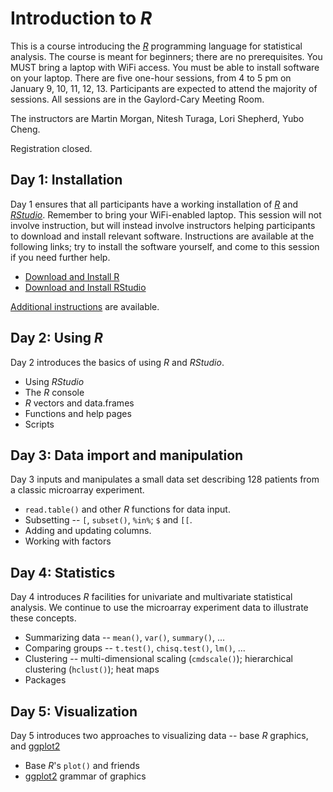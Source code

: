 # Introduction to _R_

This is a course introducing the _[R][]_ programming language for
statistical analysis.  The course is meant for beginners; there are no
prerequisites. You MUST bring a laptop with WiFi access. You must be
able to install software on your laptop. There are five one-hour
sessions, from 4 to 5 pm on January 9, 10, 11, 12, 13. Participants
are expected to attend the majority of sessions. All sessions are in
the Gaylord-Cary Meeting Room.

The instructors are Martin Morgan, Nitesh Turaga, Lori Shepherd, Yubo Cheng.

Registration closed.

## Day 1: Installation

Day 1 ensures that all participants have a working installation of
_[R][]_ and _[RStudio][]_. Remember to bring your WiFi-enabled
laptop. This session will not involve instruction, but will instead
involve instructors helping participants to download and install
relevant software. Instructions are available at the following links;
try to install the software yourself, and come to this session if you
need further help.

- [Download and Install R][]
- [Download and Install RStudio][]

[Additional instructions][] are available.

## Day 2: Using _R_

Day 2 introduces the basics of using _R_ and _RStudio_.

- Using _RStudio_
- The _R_ console
- _R_ vectors and data.frames
- Functions and help pages
- Scripts

## Day 3: Data import and manipulation

Day 3 inputs and manipulates a small data set describing 128 patients
from a classic microarray experiment.

- `read.table()` and other _R_ functions for data input.
- Subsetting -- `[`, `subset()`, `%in%`; `$` and `[[`.
- Adding and updating columns.
- Working with factors

## Day 4: Statistics

Day 4 introduces _R_ facilities for univariate and multivariate
statistical analysis. We continue to use the microarray experiment
data to illustrate these concepts.

- Summarizing data -- `mean()`, `var()`, `summary()`, ...
- Comparing groups -- `t.test()`, `chisq.test()`, `lm()`, ...
- Clustering -- multi-dimensional scaling (`cmdscale()`); hierarchical
  clustering (`hclust()`); heat maps
- Packages

## Day 5: Visualization

Day 5 introduces two approaches to visualizing data -- base _R_
graphics, and [ggplot2][]

- Base _R_'s `plot()` and friends
- [ggplot2][] grammar of graphics

[R]: https://r-project.org
[RStudio]: https://rstudio.org
[Download and Install R]: https://cran.rstudio.com/
[Download and Install RStudio]: https://www.rstudio.com/products/rstudio/download/
[Additional instructions]: https://github.com/Bioconductor/BiocIntro/blob/R-Intro-RPCI-Jan-2017/vignettes/A1_Installation.Rmd

[ggplot2]: https://cran.r-project.org/package=ggplot2
